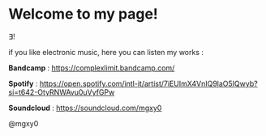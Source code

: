 # Welcome to my page!

∃!


if you like electronic music, here you can listen my works : 

**Bandcamp** : https://complexlimit.bandcamp.com/

**Spotify** : https://open.spotify.com/intl-it/artist/7iEUImX4VnIQ9laO5IQwyb?si=t642-OtyRNWAvu0uVyfGPw

**Soundcloud** : https://soundcloud.com/mgxy0


@mgxy0 
